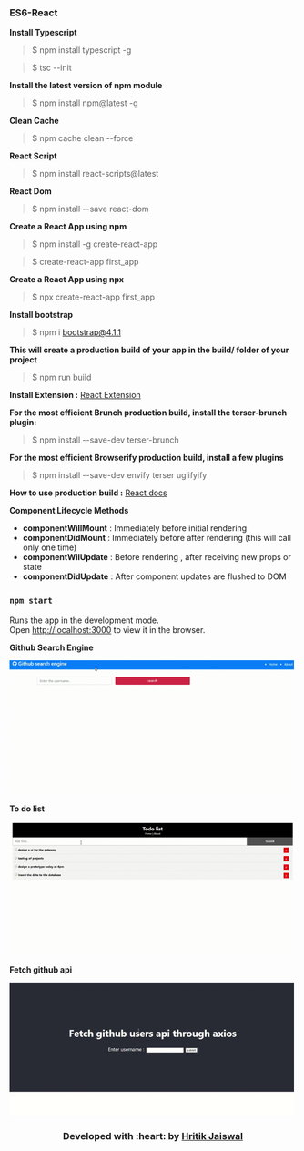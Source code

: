 ### ES6-React

**Install Typescript**

> $ npm install typescript -g

> $ tsc --init

**Install the latest version of npm module**

> $ npm install npm@latest -g

**Clean Cache**
> $ npm cache clean --force

**React Script**
> $ npm install react-scripts@latest

**React Dom**
> $ npm install --save react-dom

**Create a React App using npm**

> $ npm install -g create-react-app

> $ create-react-app first_app

**Create a React App using npx**

> $ npx create-react-app first_app

**Install bootstrap**

> $ npm i bootstrap@4.1.1

**This will create a production build of your app in the build/ folder of your project**

> $ npm run build

**Install Extension :** [React Extension](https://chrome.google.com/webstore/detail/react-developer-tools/fmkadmapgofadopljbjfkapdkoienihi
"React")

**For the most efficient Brunch production build, install the terser-brunch plugin:**

> $ npm install --save-dev terser-brunch

**For the most efficient Browserify production build, install a few plugins**

> $ npm install --save-dev envify terser uglifyify 

**How to use production build :** [React docs](https://reactjs.org/docs/optimizing-performance.html#use-the-production-build
"React docs")

**Component Lifecycle Methods**

* **componentWillMount** : Immediately before initial rendering 
* **componentDidMount**  : Immediately before after rendering (this will call only one time) 
* **componentWilUpdate** : Before rendering , after receiving new props or state
* **componentDidUpdate** : After component updates are flushed to DOM 

### `npm start`

Runs the app in the development mode.<br />
Open [http://localhost:3000](http://localhost:3000) to view it in the browser.


**Github Search Engine**

<div align="center" style='width:500px;'>
    <img src='assets/github-search-engine.gif'>
</div>  

**To do list**


<div align="center" style='width:500px;'>
    <img src='assets/todo.gif'>
</div>

**Fetch github api**

<div align="center" style='width:500px;'>
    <img src='assets/fetch.gif'>
</div>

<h3 align="center">
<b><a> Developed with :heart: by <a href= "https://hritik5102.github.io/" > Hritik Jaiswal</a>
</b></h3>
